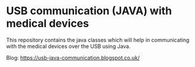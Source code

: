 # USB communication (JAVA) with medical devices
This repository contains the java classes which will help in communicating with the medical devices over the USB using Java.

Blog: https://usb-java-communication.blogspot.co.uk/
